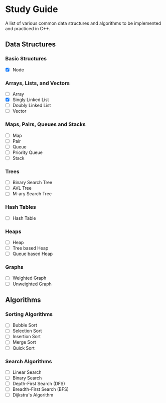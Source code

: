 # Study Guide
A list of various common data structures and algorithms to be implemented and practiced in C++.

## Data Structures
### Basic Structures
- [x] Node

### Arrays, Lists, and Vectors
- [ ] Array
- [x] Singly Linked List
- [ ] Doubly Linked List
- [ ] Vector

### Maps, Pairs, Queues and Stacks
- [ ] Map
- [ ] Pair
- [ ] Queue
- [ ] Priority Queue
- [ ] Stack

### Trees
- [ ] Binary Search Tree
- [ ] AVL Tree
- [ ] M-ary Search Tree

### Hash Tables
- [ ] Hash Table

### Heaps
- [ ] Heap
- [ ] Tree based Heap
- [ ] Queue based Heap

### Graphs
- [ ] Weighted Graph
- [ ] Unweighted Graph

## Algorithms
### Sorting Algorithms
- [ ] Bubble Sort
- [ ] Selection Sort
- [ ] Insertion Sort
- [ ] Merge Sort
- [ ] Quick Sort

### Search Algorithms
- [ ] Linear Search
- [ ] Binary Search
- [ ] Depth-First Search (DFS)
- [ ] Breadth-First Search (BFS)
- [ ] Dijkstra's Algorithm
